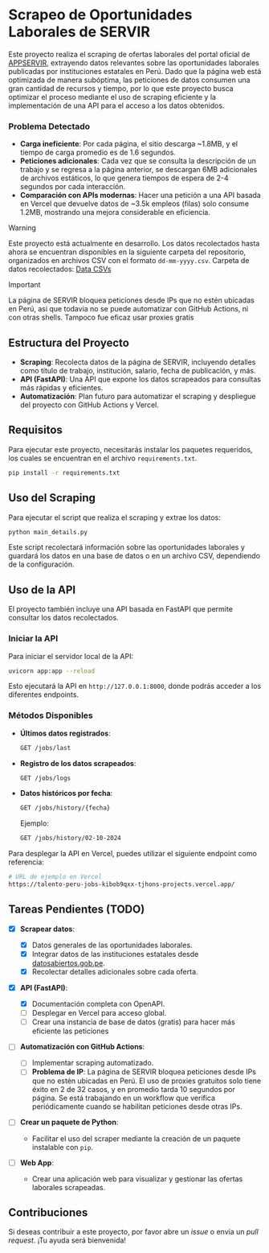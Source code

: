 # Scrapeo de Oportunidades Laborales de SERVIR

Este proyecto realiza el scraping de ofertas laborales del portal oficial de [APPSERVIR](https://app.servir.gob.pe/DifusionOfertasExterno/faces/consultas/ofertas_laborales.xhtml), extrayendo datos relevantes sobre las oportunidades laborales publicadas por instituciones estatales en Perú. Dado que la página web está optimizada de manera subóptima, las peticiones de datos consumen una gran cantidad de recursos y tiempo, por lo que este proyecto busca optimizar el proceso mediante el uso de scraping eficiente y la implementación de una API para el acceso a los datos obtenidos.

### Problema Detectado
- **Carga ineficiente**: Por cada página, el sitio descarga ~1.8MB, y el tiempo de carga promedio es de 1.6 segundos.
- **Peticiones adicionales**: Cada vez que se consulta la descripción de un trabajo y se regresa a la página anterior, se descargan 6MB adicionales de archivos estáticos, lo que genera tiempos de espera de 2-4 segundos por cada interacción.
- **Comparación con APIs modernas**: Hacer una petición a una API basada en Vercel que devuelve datos de ~3.5k empleos (filas) solo consume 1.2MB, mostrando una mejora considerable en eficiencia.

> [!WARNING]
> Este proyecto está actualmente en desarrollo. Los datos recolectados hasta ahora se encuentran disponibles en la siguiente carpeta del repositorio, organizados en archivos CSV con el formato `dd-mm-yyyy.csv`.
> Carpeta de datos recolectados: [Data CSVs](https://github.com/TJhon/talento_peru_jobs/tree/description_jobs_ubication/data/all)

> [!IMPORTANT]  
> La página de SERVIR bloquea peticiones desde IPs que no estén ubicadas en Perú, asi que todavia no se puede automatizar con GitHub Actions, ni con otras shells. Tampoco fue eficaz usar proxies gratis

## Estructura del Proyecto

- **Scraping**: Recolecta datos de la página de SERVIR, incluyendo detalles como título de trabajo, institución, salario, fecha de publicación, y más.
- **API (FastAPI)**: Una API que expone los datos scrapeados para consultas más rápidas y eficientes.
- **Automatización**: Plan futuro para automatizar el scraping y despliegue del proyecto con GitHub Actions y Vercel.

## Requisitos

Para ejecutar este proyecto, necesitarás instalar los paquetes requeridos, los cuales se encuentran en el archivo `requirements.txt`.

```bash
pip install -r requirements.txt
```

## Uso del Scraping

Para ejecutar el script que realiza el scraping y extrae los datos:

```bash
python main_details.py
```

Este script recolectará información sobre las oportunidades laborales y guardará los datos en una base de datos o en un archivo CSV, dependiendo de la configuración.

## Uso de la API

El proyecto también incluye una API basada en FastAPI que permite consultar los datos recolectados.

### Iniciar la API

Para iniciar el servidor local de la API:

```bash
uvicorn app:app --reload
```

Esto ejecutará la API en `http://127.0.0.1:8000`, donde podrás acceder a los diferentes endpoints.

### Métodos Disponibles

- **Últimos datos registrados**:
  ```bash
  GET /jobs/last
  ```

- **Registro de los datos scrapeados**:
  ```bash
  GET /jobs/logs
  ```

- **Datos históricos por fecha**:
  ```bash
  GET /jobs/history/{fecha}
  ```
  Ejemplo:
  ```bash
  GET /jobs/history/02-10-2024
  ```

Para desplegar la API en Vercel, puedes utilizar el siguiente endpoint como referencia:
```bash
# URL de ejemplo en Vercel
https://talento-peru-jobs-kibob9qxx-tjhons-projects.vercel.app/
```

## Tareas Pendientes (TODO)

- [x] **Scrapear datos**:
  - [x] Datos generales de las oportunidades laborales.
  - [x] Integrar datos de las instituciones estatales desde [datosabiertos.gob.pe](https://www.datosabiertos.gob.pe/sites/default/files/ds_lista_entidades_4.csv).
  - [x] Recolectar detalles adicionales sobre cada oferta.
  
- [x] **API (FastAPI)**:
  - [x] Documentación completa con OpenAPI.
  - [ ] Desplegar en Vercel para acceso global.
  - [ ] Crear una instancia de base de datos (gratis) para hacer más eficiente las peticiones 

- [ ] **Automatización con GitHub Actions**:
  - [ ] Implementar scraping automatizado.
  - [ ] **Problema de IP**: La página de SERVIR bloquea peticiones desde IPs que no estén ubicadas en Perú. El uso de proxies gratuitos solo tiene éxito en 2 de 32 casos, y en promedio tarda 10 segundos por página. Se está trabajando en un workflow que verifica periódicamente cuando se habilitan peticiones desde otras IPs.

- [ ] **Crear un paquete de Python**:
  - Facilitar el uso del scraper mediante la creación de un paquete instalable con `pip`.

- [ ] **Web App**:
  - Crear una aplicación web para visualizar y gestionar las ofertas laborales scrapeadas.

## Contribuciones

Si deseas contribuir a este proyecto, por favor abre un *issue* o envía un *pull request*. ¡Tu ayuda será bienvenida!
